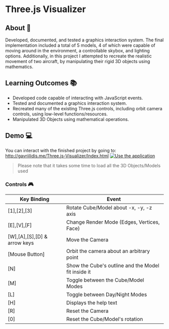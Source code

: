 # Three.js Visualizer
## About 📜
Developed, documented, and tested a graphics interaction system.
The final implementation included a total of 5 models, 4 of which were capable of moving around in the environment, a controllable skybox, and lighting options. Additionally, in this project I attempted to recreate the realistic movement of two aircraft, by manipulating their rigid 3D objects using mathematics.
## Learning Outcomes 📚
- Developed code capable of interacting with JavaScript events. 
- Tested and documented a graphics interaction system. 
- Recreated many of the existing Three.js controls, including orbit camera controls, using low-level functions/resources. 
- Manipulated 3D Objects using mathematical operations.
## Demo 💻
You can interact with the finished project by going to: http://gavriilidis.me/Three.js-Visualizer/Index.html
[![Use the application](https://github.com/sg2295/Three.js-Visualizer/blob/master/resources/demo_2.png)](http://gavriilidis.me/Three.js-Visualizer/Index.html)
> Please note that it takes some time to load all the 3D Objects/Models used
### Controls 🎮
Key Binding | Event
------------|------
[1],[2],[3] | Rotate Cube/Model about -x, -y, -z axis
[E],[V],[F] | Change Render Mode (Edges, Vertices, Face)
[W],[A],[S],[D] & arrow keys |  Move the Camera
[Mouse Button] | Orbit the camera about an arbitrary point
[N] | Show the Cube's outline and the Model fit inside it
[M] | Toggle between the Cube/Model Modes
[L] | Toggle between Day/Night Modes
[H] | Displays the help text
[R] | Reset the Camera
[0] | Reset the Cube/Model's rotation

